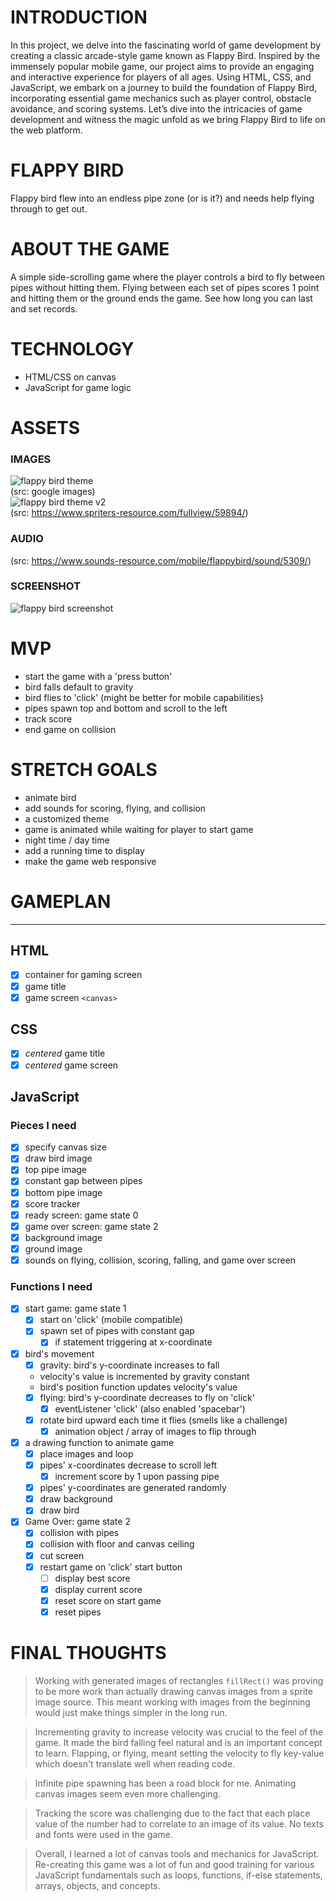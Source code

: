 # INTRODUCTION
In this project, we delve into the fascinating world of game development by creating a classic arcade-style game known as Flappy Bird. Inspired by the immensely popular mobile game, our project aims to provide an engaging and interactive experience for players of all ages. Using HTML, CSS, and JavaScript, we embark on a journey to build the foundation of Flappy Bird, incorporating essential game mechanics such as player control, obstacle avoidance, and scoring systems. Let’s dive into the intricacies of game development and witness the magic unfold as we bring Flappy Bird to life on the web platform.
# FLAPPY BIRD
Flappy bird flew into an endless pipe zone (or is it?) and needs help flying through to get out.  

# ABOUT THE GAME
A simple side-scrolling game where the player controls a bird to fly between pipes without hitting them.  Flying between each set of pipes scores 1 point and hitting them or the ground ends the game.  See how long you can last and set records.  

# TECHNOLOGY
 * HTML/CSS on canvas
 * JavaScript for game logic

# ASSETS
### IMAGES
![flappy bird theme](/img/og-theme.png)  
(src: google images)  
![flappy bird theme v2](/img/og-theme-2.png)  
(src: https://www.spriters-resource.com/fullview/59894/)  
### AUDIO
(src: https://www.sounds-resource.com/mobile/flappybird/sound/5309/)
### SCREENSHOT
![flappy bird screenshot](/img/001-screenshot.png)

# MVP
 * start the game with a 'press button'
 * bird falls default to gravity
 * bird flies to 'click' (might be better for mobile capabilities)
 * pipes spawn top and bottom and scroll to the left 
 * track score
 * end game on collision

# STRETCH GOALS
 * animate bird
 * add sounds for scoring, flying, and collision
 * a customized theme
 * game is animated while waiting for player to start game
 * night time / day time
 * add a running time to display
 * make the game web responsive

# GAMEPLAN
---
## HTML
 - [X] container for gaming screen
 - [X] game title
 - [X] game screen `<canvas>`

## CSS
 - [X] *centered* game title
 - [X] *centered* game screen

## JavaScript
### Pieces I need
 - [X] specify canvas size
 - [X] draw bird image
 - [X] top pipe image
 - [X] constant gap between pipes
 - [X] bottom pipe image
 - [X] score tracker
 - [X] ready screen: game state 0
 - [X] game over screen: game state 2
 - [X] background image
 - [X] ground image
 - [X] sounds on flying, collision, scoring, falling, and game over screen
### Functions I need
 - [X] start game: game state 1
    - [X] start on 'click' (mobile compatible)
    - [X] spawn set of pipes with constant gap
      - [X] if statement triggering at x-coordinate
 - [X] bird's movement
    - [X] gravity: bird's y-coordinate increases to fall  
     * velocity's value is incremented by gravity constant
     * bird's position function updates velocity's value
    - [X] flying: bird's y-coordinate decreases to fly on 'click'
        - [X] eventListener 'click' (also enabled 'spacebar')
    - [X] rotate bird upward each time it flies (smells like a challenge)
        - [X] animation object / array of images to flip through
 - [X] a drawing function to animate game
   - [X] place images and loop
    - [X] pipes' x-coordinates decrease to scroll left
        - [X] increment score by 1 upon passing pipe
    - [X] pipes' y-coordinates are generated randomly
    - [X] draw background
    - [X] draw bird
 - [X] Game Over: game state 2
    - [X] collision with pipes
    - [X] collision with floor and canvas ceiling
    - [X] cut screen
    - [X] restart game on 'click' start button
        - [ ] display best score
        - [X] display current score
        - [X] reset score on start game
        - [X] reset pipes

# FINAL THOUGHTS
> Working with generated images of rectangles `fillRect()` was proving to be more work than actually drawing canvas images from a sprite image source.  This meant working with images from the beginning would just make things simpler in the long run.

> Incrementing gravity to increase velocity was crucial to the feel of the game.  It made the bird falling feel natural and is an important concept to learn.  Flapping, or flying, meant setting the velocity to fly key-value which doesn't translate well when reading code.  

> Infinite pipe spawning has been a road block for me.  Animating canvas images seem even more challenging.

> Tracking the score was challenging due to the fact that each place value of the number had to correlate to an image of its value. No texts and fonts were used in the game.

> Overall, I learned a lot of canvas tools and mechanics for JavaScript.  Re-creating this game was a lot of fun and good training for various JavaScript fundamentals such as loops, functions, if-else statements, arrays, objects, and concepts.
